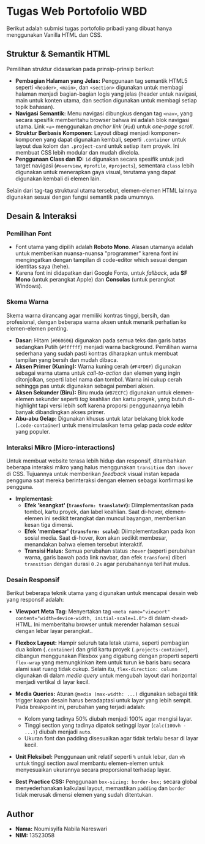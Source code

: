 # Tugas Web Portofolio WBD

Berikut adalah submisi tugas portofolio pribadi yang dibuat hanya menggunakan Vanilla HTML dan CSS.


## Struktur & Semantik HTML

Pemilihan struktur didasarkan pada prinsip-prinsip berikut:

-   **Pembagian Halaman yang Jelas:** Penggunaan tag semantik HTML5 seperti `<header>`, `<main>`, dan `<section>` digunakan untuk membagi halaman menjadi bagian-bagian logis yang jelas (header untuk navigasi, main untuk konten utama, dan section digunakan untuk membagi setiap topik bahasan).
-   **Navigasi Semantik:** Menu navigasi dibungkus dengan tag `<nav>`, yang secara spesifik memberitahu browser bahwa ini adalah blok navigasi utama. Link `<a>` menggunakan *anchor link* (`#id`) untuk *one-page scroll*.
-   **Struktur Berbasis Komponen:** Layout dibagi menjadi komponen-komponen yang dapat digunakan kembali, seperti `.container` untuk layout dua kolom dan `.project-card` untuk setiap item proyek. Ini membuat CSS lebih modular dan mudah dikelola.
-   **Penggunaan Class dan ID:** `id` digunakan secara spesifik untuk jadi target navigasi (`#overview`, `#profile`, `#projects`), sementara `class` lebih digunakan untuk menerapkan gaya visual, terutama yang dapat digunakan kembali di elemen lain.

Selain dari tag-tag struktural utama tersebut, elemen-elemen HTML lainnya digunakan sesuai dengan fungsi semantik pada umumnya.

## Desain & Interaksi


### Pemilihan Font

-   Font utama yang dipilih adalah **Roboto Mono**. Alasan utamanya adalah untuk memberikan nuansa-nuansa "programmer" karena font ini mengingatkan dengan tampilan di code-editor which sesuai dengan identitas saya (hehe).
-   Karena font ini didapatkan dari Google Fonts, untuk *fallback*, ada **SF Mono** (untuk perangkat Apple) dan **Consolas** (untuk perangkat Windows). 


### Skema Warna

Skema warna dirancang agar memiliki kontras tinggi, bersih, dan profesional, dengan beberapa warna aksen untuk menarik perhatian ke elemen-elemen penting.

-   **Dasar:** Hitam (`#060606`) digunakan pada semua teks dan garis batas sedangkan Putih (`#ffffff`) menjadi warna background. Pemilihan warna sederhana yang sudah pasti kontras diharapkan untuk membuat tampilan yang bersih dan mudah dibaca.
-   **Aksen Primer (Kuning):** Warna kuning cerah (`#F4FD6F`) digunakan sebagai warna utama untuk *call-to-action* dan elemen yang ingin ditonjolkan, seperti label nama dan tombol. Warna ini cukup cerah sehingga pas untuk digunakan sebagai pemberi aksen.
-   **Aksen Sekunder (Biru):** Biru muda (`#B7ECFC`) digunakan untuk elemen-elemen sekunder seperti *tag* keahlian dan kartu proyek, yang butuh di-highlight tapi versi lebih soft karena proporsi penggunaannya lebih banyak dibandingkan akses primer.
-   **Abu-abu Gelap:** Digunakan khusus untuk latar belakang blok kode (`.code-container`) untuk mensimulasikan tema gelap pada *code editor* yang populer.

### Interaksi Mikro (Micro-interactions)

Untuk membuat website terasa lebih hidup dan responsif, ditambahkan beberapa interaksi mikro yang halus menggunakan `transition` dan `:hover` di CSS. Tujuannya untuk memberikan *feedback* visual instan kepada pengguna saat mereka berinteraksi dengan elemen sebagai konfirmasi ke pengguna.
-   **Implementasi:**
    -   **Efek 'keangkat' (`transform: translateY`):** Diimplementasikan pada tombol, kartu proyek, dan label keahlian. Saat di-hover, elemen-elemen ini sedikit terangkat dan muncul bayangan, memberikan kesan tiga dimensi.
    -   **Efek 'membesar' (`transform: scale`):** Diimplementasikan pada ikon sosial media. Saat di-hover, ikon akan sedikit membesar, menandakan bahwa elemen tersebut interaktif.
    -   **Transisi Halus:** Semua perubahan status `:hover` (seperti perubahan warna, garis bawah pada link navbar, dan efek `transform`) diberi `transition` dengan durasi `0.2s` agar perubahannya terlihat mulus.


### Desain Responsif

Berikut beberapa teknik utama yang digunakan untuk mencapai desain web yang responsif adalah:

-   **Viewport Meta Tag:** Menyertakan tag `<meta name="viewport" content="width=device-width, initial-scale=1.0">` di dalam `<head>` HTML. Ini memberitahu browser untuk merender halaman sesuai dengan lebar layar perangkat..

-   **Flexbox Layout:** Hampir seluruh tata letak utama, seperti pembagian dua kolom (`.container`) dan grid kartu proyek (`.projects-container`), dibangun menggunakan Flexbox yang digabung dengan properti seperti `flex-wrap` yang memungkinkan item untuk turun ke baris baru secara alami saat ruang tidak cukup. Selain itu, `flex-direction: column` digunakan di dalam *media query* untuk mengubah layout dari horizontal menjadi vertikal di layar kecil.

-   **Media Queries:** Aturan `@media (max-width: ...)` digunakan sebagai titik trigger kapan desain harus beradaptasi untuk layar yang lebih sempit. Pada breakpoint ini, perubahan yang terjadi adalah:
    -   Kolom yang tadinya 50% diubah menjadi 100% agar mengisi layar.
    -   Tinggi section yang tadinya dipatok setinggi layar (`calc(100vh - ...)`) diubah menjadi `auto`.
    -   Ukuran font dan padding disesuaikan agar tidak terlalu besar di layar kecil.

-   **Unit Fleksibel:** Penggunaan unit relatif seperti `%` untuk lebar, dan `vh` untuk tinggi section awal membantu elemen-elemen untuk menyesuaikan ukurannya secara proporsional terhadap layar.

-   **Best Practice CSS:** Penggunaan `box-sizing: border-box;` secara global menyederhanakan kalkulasi layout, memastikan  `padding` dan `border` tidak merusak dimensi elemen yang sudah ditentukan.

## Author

-   **Nama:** Noumisyifa Nabila Nareswari
-   **NIM:** 13523058
